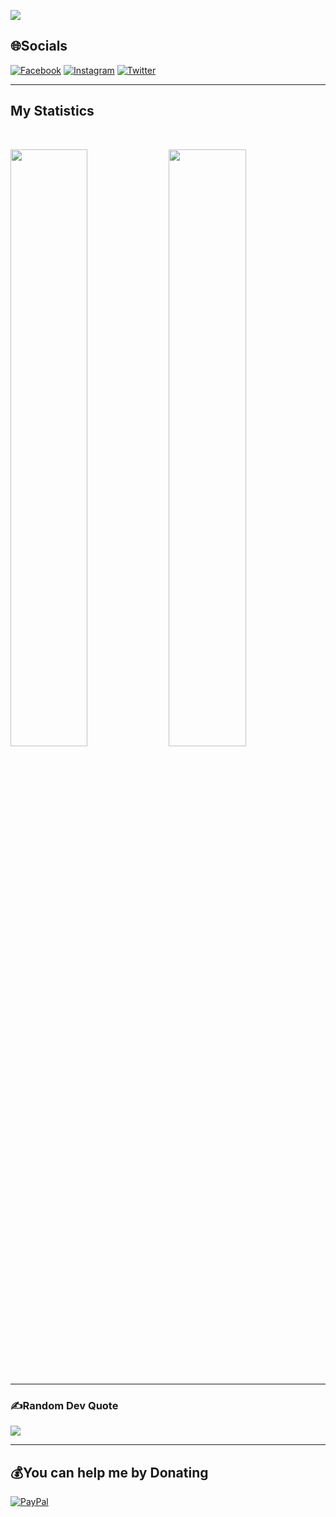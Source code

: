 [![](https://visitcount.itsvg.in/api?id=Xingq1u&icon=2&color=3)](https://visitcount.itsvg.in)

## 🌐Socials
[![Facebook](https://img.shields.io/badge/Facebook-%231877F2.svg?logo=Facebook&logoColor=white)](https://facebook.com/muhammad.khoiron.7967) [![Instagram](https://img.shields.io/badge/Instagram-%23E4405F.svg?logo=Instagram&logoColor=white)](https://instagram.com/khoiron.1) [![Twitter](https://img.shields.io/badge/Twitter-%231DA1F2.svg?logo=Twitter&logoColor=white)](https://twitter.com/MuhamadKhoiron6)

---

## My Statistics

<br/>
<p align="left">
  <img width="49.5%" src="https://github-readme-stats.vercel.app/api?username=Xingq1u&show_icons=true&theme=gruvbox&hide_border=true" />
    <img width="49.5%" src="https://github-readme-streak-stats.herokuapp.com/?user=Xingq1u&theme=gruvbox&hide_border=true" />
  </a>
</p>
<br>

---

### ✍️Random Dev Quote
![](https://quotes-github-readme.vercel.app/api?type=horizontal&theme=catppuccin)

---

  ## 💰You can help me by Donating
  [![PayPal](https://img.shields.io/badge/PayPal-00457C?style=for-the-badge&logo=paypal&logoColor=white)](https://paypal.me/muhammadkhoiron)
